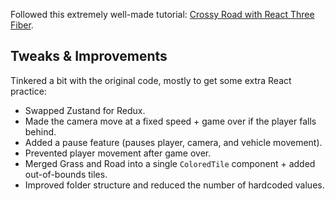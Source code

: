 Followed this extremely well-made tutorial: [Crossy Road with React Three Fiber](https://javascriptgametutorials.com/tutorials/react-three-fiber/crossy-road).

## Tweaks & Improvements

Tinkered a bit with the original code, mostly to get some extra React practice:

- Swapped Zustand for Redux.
- Made the camera move at a fixed speed + game over if the player falls behind.
- Added a pause feature (pauses player, camera, and vehicle movement).
- Prevented player movement after game over.
- Merged Grass and Road into a single `ColoredTile` component + added out-of-bounds tiles.
- Improved folder structure and reduced the number of hardcoded values.
